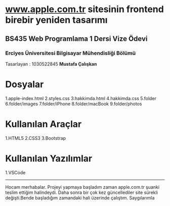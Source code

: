 # www.apple.com.tr sitesinin frontend birebir yeniden tasarımı

## BS435 Web Programlama 1 Dersi Vize Ödevi

### Erciyes Üniversitesi Bilgisayar Mühendisliği Bölümü

Tasarlayan : 1030522845 **Mustafa Çalışkan**

# Dosyalar

1.apple-index.html
2.styles.css
3.hakkimda.html
4.hakkimda.css
5.folder
6.folder/images
7.folder/iPhone
8.folder/macBook
9.folder/photos

# Kullanılan Araçlar

1.HTML5
2.CSS3
3.Bootstrap

# Kullanılan Yazılımlar
1.VSCode
***
Hocam merhabalar. Projeyi yapmaya başladım zaman apple.com.tr şuanki teslim ettiğim halindeydi. Daha sonra bir çok kez güncellediler site sürekli değişti.Bende başladığım zamandaki hali üzerinde çalıştım. Saygılarımla
